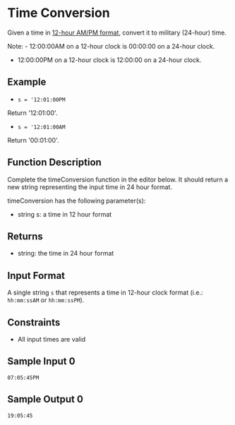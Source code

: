 # Time Conversion

Given a time in [12-hour AM/PM format](https://en.wikipedia.org/wiki/12-hour_clock), convert it to military (24-hour) time.

Note: - 12:00:00AM on a 12-hour clock is 00:00:00 on a 24-hour clock.

- 12:00:00PM on a 12-hour clock is 12:00:00 on a 24-hour clock.

## Example

* `s = '12:01:00PM`

Return '12:01:00'.

* `s = '12:01:00AM`

Return '00:01:00'.

## Function Description

Complete the timeConversion function in the editor below. It should return a new string representing the input time in 24 hour format.

timeConversion has the following parameter(s):

* string s: a time in 12 hour format

## Returns

* string: the time in 24 hour format

## Input Format

A single string `s` that represents a time in 12-hour clock format (i.e.: `hh:mm:ssAM`  or `hh:mm:ssPM`).

## Constraints

* All input times are valid

## Sample Input 0

```
07:05:45PM
```

## Sample Output 0

```
19:05:45
```